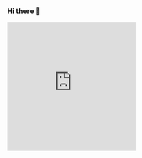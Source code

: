 ### Hi there 👋

<div style="position:relative;width:200px;height:133.33333333333334px;"><iframe src="https://serp.ly/@serpai/badges/ai-for-all" frameborder="0" scrolling="no" width="300px" height="300px" style="position:absolute;z-index:1;"></iframe><a href="https://serp.ly/@serpai/badge-links/artificial-intelligence-alliance" title="" target="_blank" style="display:block;position:absolute;width:100%;height:100%;z-index:2;"></a></div>

<!--
**MartinDeanMoriarty/MartinDeanMoriarty** is a ✨ _special_ ✨ repository because its `README.md` (this file) appears on your GitHub profile.

Here are some ideas to get you started:

- 🔭 I’m currently working on super cool stuff.
- 🌱 I’m currently learning all about ai.
- 👯 I’m looking to collaborate on ...
- 🤔 I’m looking for help with ...
- 💬 Ask me about anything
- 📫 How to reach me: ...
- 😄 Pronouns: ...
- ⚡ Fun fact: ...
-->
